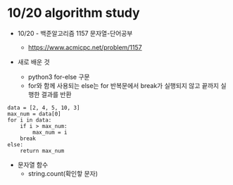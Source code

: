 # 10/20 algorithm study

* 10/20 - 백준알고리즘 1157 문자열-단어공부 
  * https://www.acmicpc.net/problem/1157  

* 새로 배운 것
  * python3 for-else 구문
  * for와 함께 사용되는 else는 for 반복문에서 break가 실행되지 않고 끝까지 실행한 결과를 반환 
```python3
data = [2, 4, 5, 10, 3]
max_num = data[0]
for i in data:
    if i > max_num:
        max_num = i
    break
else:
    return max_num
```

* 문자열 함수
  * string.count(확인핳 문자)

